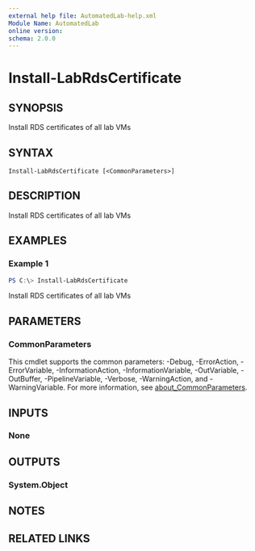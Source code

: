 ```yaml
---
external help file: AutomatedLab-help.xml
Module Name: AutomatedLab
online version:
schema: 2.0.0
---
```


# Install-LabRdsCertificate

## SYNOPSIS
Install RDS certificates of all lab VMs

## SYNTAX

```
Install-LabRdsCertificate [<CommonParameters>]
```

## DESCRIPTION
Install RDS certificates of all lab VMs

## EXAMPLES

### Example 1
```powershell
PS C:\> Install-LabRdsCertificate
```

Install RDS certificates of all lab VMs

## PARAMETERS

### CommonParameters
This cmdlet supports the common parameters: -Debug, -ErrorAction, -ErrorVariable, -InformationAction, -InformationVariable, -OutVariable, -OutBuffer, -PipelineVariable, -Verbose, -WarningAction, and -WarningVariable. For more information, see [about_CommonParameters](http://go.microsoft.com/fwlink/?LinkID=113216).

## INPUTS

### None
## OUTPUTS

### System.Object
## NOTES

## RELATED LINKS
